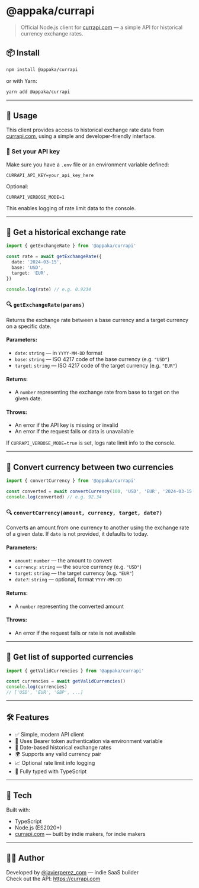 # @appaka/currapi

> Official Node.js client for [currapi.com](https://currapi.com) — a simple API for historical currency exchange rates.

## 📦 Install

```bash
npm install @appaka/currapi
```

or with Yarn:

```bash
yarn add @appaka/currapi
```

---

## 🚀 Usage

This client provides access to historical exchange rate data from [currapi.com](https://currapi.com), using a simple and developer-friendly interface.

### 🔐 Set your API key

Make sure you have a `.env` file or an environment variable defined:

```env
CURRAPI_API_KEY=your_api_key_here
```

Optional:

```env
CURRAPI_VERBOSE_MODE=1
```

This enables logging of rate limit data to the console.

---

## 📅 Get a historical exchange rate

```ts
import { getExchangeRate } from '@appaka/currapi'

const rate = await getExchangeRate({
  date: '2024-03-15',
  base: 'USD',
  target: 'EUR',
})

console.log(rate) // e.g. 0.9234
```

### 🔍 `getExchangeRate(params)`

Returns the exchange rate between a base currency and a target currency on a specific date.

#### Parameters:

- `date`: `string` — in `YYYY-MM-DD` format
- `base`: `string` — ISO 4217 code of the base currency (e.g. `"USD"`)
- `target`: `string` — ISO 4217 code of the target currency (e.g. `"EUR"`)

#### Returns:

- A `number` representing the exchange rate from base to target on the given date.

#### Throws:

- An error if the API key is missing or invalid
- An error if the request fails or data is unavailable

If `CURRAPI_VERBOSE_MODE=true` is set, logs rate limit info to the console.

---

## 🔁 Convert currency between two currencies

```ts
import { convertCurrency } from '@appaka/currapi'

const converted = await convertCurrency(100, 'USD', 'EUR', '2024-03-15')
console.log(converted) // e.g. 92.34
```

### 🔍 `convertCurrency(amount, currency, target, date?)`

Converts an amount from one currency to another using the exchange rate of a given date. If `date` is not provided, it defaults to today.

#### Parameters:

- `amount`: `number` — the amount to convert
- `currency`: `string` — the source currency (e.g. `"USD"`)
- `target`: `string` — the target currency (e.g. `"EUR"`)
- `date?`: `string` — optional, format `YYYY-MM-DD`

#### Returns:

- A `number` representing the converted amount

#### Throws:

- An error if the request fails or rate is not available

---

## 💱 Get list of supported currencies

```ts
import { getValidCurrencies } from '@appaka/currapi'

const currencies = await getValidCurrencies()
console.log(currencies)
// ['USD', 'EUR', 'GBP', ...]
```

---

## 🛠️ Features

- ✅ Simple, modern API client
- 🔐 Uses Bearer token authentication via environment variable
- 📅 Date-based historical exchange rates
- 🌍 Supports any valid currency pair
- 📈 Optional rate limit info logging
- 🧪 Fully typed with TypeScript

---

## 🧰 Tech

Built with:

- TypeScript
- Node.js (ES2020+)
- [currapi.com](https://currapi.com) — built by indie makers, for indie makers

---

## 🧑‍💻 Author

Developed by [@javierperez_com](https://x.com/javierperez_com) — indie SaaS builder  
Check out the API: https://currapi.com
